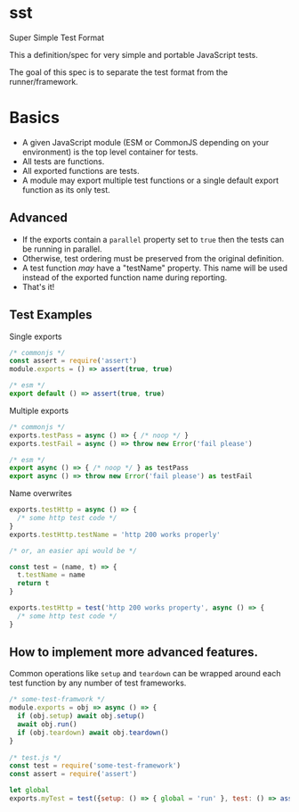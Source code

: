 # sst

Super Simple Test Format

This a definition/spec for very simple and portable JavaScript tests.

The goal of this spec is to separate the test format from the runner/framework.

# Basics

* A given JavaScript module (ESM or CommonJS depending on your environment) is the top level container for tests.
* All tests are functions.
* All exported functions are tests.
* A module may export multiple test functions or a single default export function as its only test.

## Advanced

* If the exports contain a `parallel` property set to `true` then the tests can be running in parallel.
* Otherwise, test ordering must be preserved from the original definition.
* A test function *may* have a "testName" property. This name will be used instead of the exported function name
  during reporting.
* That's it!

## Test Examples

Single exports

```javascript
/* commonjs */
const assert = require('assert')
module.exports = () => assert(true, true)

/* esm */
export default () => assert(true, true)
```

Multiple exports

```javascript
/* commonjs */
exports.testPass = async () => { /* noop */ }
exports.testFail = async () => throw new Error('fail please')

/* esm */
export async () => { /* noop */ } as testPass
export async () => throw new Error('fail please') as testFail
```

Name overwrites

```javascript
exports.testHttp = async () => {
  /* some http test code */
}
exports.testHttp.testName = 'http 200 works properly'

/* or, an easier api would be */

const test = (name, t) => {
  t.testName = name
  return t
}

exports.testHttp = test('http 200 works property', async () => {
  /* some http test code */
}
```

## How to implement more advanced features.

Common operations like `setup` and `teardown` can be wrapped around each test function by
any number of test frameworks.

```javascript
/* some-test-framwork */
module.exports = obj => async () => {
  if (obj.setup) await obj.setup()
  await obj.run()
  if (obj.teardown) await obj.teardown()
}
    
/* test.js */
const test = require('some-test-framework')
const assert = require('assert')

let global
exports.myTest = test({setup: () => { global = 'run' }, test: () => assert(global, 'run')})
```
